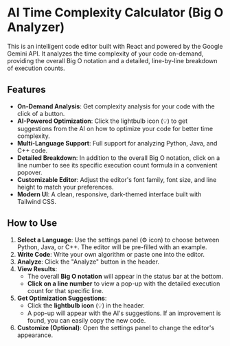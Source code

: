 # AI Time Complexity Calculator (Big O Analyzer)

This is an intelligent code editor built with React and powered by the Google Gemini API. It analyzes the time complexity of your code on-demand, providing the overall Big O notation and a detailed, line-by-line breakdown of execution counts.

## Features

-   **On-Demand Analysis**: Get complexity analysis for your code with the click of a button.
-   **AI-Powered Optimization**: Click the lightbulb icon (💡) to get suggestions from the AI on how to optimize your code for better time complexity.
-   **Multi-Language Support**: Full support for analyzing Python, Java, and C++ code.
-   **Detailed Breakdown**: In addition to the overall Big O notation, click on a line number to see its specific execution count formula in a convenient popover.
-   **Customizable Editor**: Adjust the editor's font family, font size, and line height to match your preferences.
-   **Modern UI**: A clean, responsive, dark-themed interface built with Tailwind CSS.

## How to Use

1.  **Select a Language**: Use the settings panel (⚙️ icon) to choose between Python, Java, or C++. The editor will be pre-filled with an example.
2.  **Write Code**: Write your own algorithm or paste one into the editor.
3.  **Analyze**: Click the "Analyze" button in the header.
4.  **View Results**:
    -   The overall **Big O notation** will appear in the status bar at the bottom.
    -   **Click on a line number** to view a pop-up with the detailed execution count for that specific line.
5.  **Get Optimization Suggestions**:
    -   Click the **lightbulb icon** (💡) in the header.
    -   A pop-up will appear with the AI's suggestions. If an improvement is found, you can easily copy the new code.
6.  **Customize (Optional)**: Open the settings panel to change the editor's appearance.